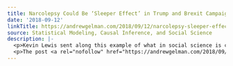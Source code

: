 ```yaml
---
title: Narcolepsy Could Be ‘Sleeper Effect’ in Trump and Brexit Campaigns
date: '2018-09-12'
linkTitle: https://andrewgelman.com/2018/09/12/narcolepsy-sleeper-effect-trump-brexit-campaigns/
source: Statistical Modeling, Causal Inference, and Social Science
description: |-
  <p>Kevin Lewis sent along this example of what in social science is called the &#8220;ecological fallacy&#8221;: UNDER EMBARGO UNTIL MARCH 8, 2018 AT 10 AM EST Media Contact: Public and Media Relations Manager Society for Personality and Social Psychology press@spsp.org Narcolepsy Could Be ‘Sleeper Effect’ in Trump and Brexit Campaigns Regions where voters have more [&#8230;]</p>
  <p>The post <a rel="nofollow" href="https://andrewgelman.com/2018/09/12/narcolepsy-sleeper-effect-trump-brexit-campai
---
```

